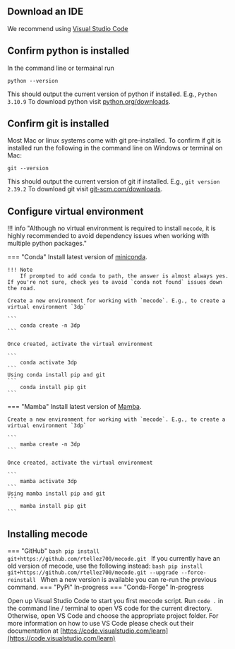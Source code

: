 ## Download an IDE
We recommend using [Visual Studio Code](https://code.visualstudio.com/)

## Confirm python is installed
In the command line or termainal run
```
python --version
```
This should output the current version of python if installed. E.g., 
```Python 3.10.9```
To download python visit [python.org/downloads](https://www.python.org/downloads/).

## Confirm git is installed
Most Mac or linux systems come with git pre-installed. To confirm if git is installed run the following in the command line on Windows or terminal on Mac:
```
git --version
```
This should output the current version of git if installed. E.g.,
```git version 2.39.2```
To download git visit [git-scm.com/downloads](https://git-scm.com/downloads).


## Configure virtual environment
!!! info "Although no virtual environment is required to install `mecode`, it is highly recommended to avoid dependency issues when working with multiple python packages."

=== "Conda"
    Install latest version of [miniconda](https://docs.conda.io/projects/miniconda/en/latest/).

    !!! Note
        If prompted to add conda to path, the answer is almost always yes. If you're not sure, check yes to avoid `conda not found` issues down the road.

    Create a new environment for working with `mecode`. E.g., to create a virtual environment `3dp`

    ```
        conda create -n 3dp
    ```

    Once created, activate the virtual environment

    ```
        conda activate 3dp
    ```
    Using conda install pip and git 
    ```
        conda install pip git
    ```


=== "Mamba"
    Install latest version of [Mamba](https://mamba.readthedocs.io/en/latest/installation/mamba-installation.html).

    Create a new environment for working with `mecode`. E.g., to create a virtual environment `3dp`

    ```
        mamba create -n 3dp
    ```

    Once created, activate the virtual environment

    ```
        mamba activate 3dp
    ```
    Using mamba install pip and git 
    ```
        mamba install pip git
    ```

## Installing mecode
=== "GitHub"
    ```bash
        pip install git+https://github.com/rtellez700/mecode.git
    ```
    If you currently have an old version of mecode, use the following instead:
    ```bash
        pip install git+https://github.com/rtellez700/mecode.git --upgrade --force-reinstall
    ```
    When a new version is available you can re-run the previous command.
=== "PyPi"
    In-progress
=== "Conda-Forge"
    In-progress

Open up Visual Studio Code to start you first mecode script. Run ```code .``` in the command line / terminal to open VS code for the current directory. Otherwise, open VS Code and choose the appropriate project folder. For more information on how to use VS Code please check out their documentation at [https://code.visualstudio.com/learn](https://code.visualstudio.com/learn)
